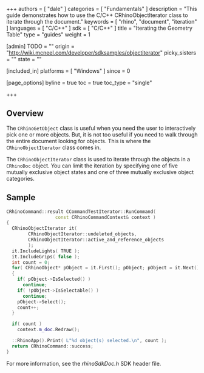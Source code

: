 +++
authors = [ "dale" ]
categories = [ "Fundamentals" ]
description = "This guide demonstrates how to use the C/C++ CRhinoObjectIterator class to iterate through the document."
keywords = [ "rhino", "document", "iteration" ]
languages = [ "C/C++" ]
sdk = [ "C/C++" ]
title = "Iterating the Geometry Table"
type = "guides"
weight = 1

[admin]
TODO = ""
origin = "http://wiki.mcneel.com/developer/sdksamples/objectiterator"
picky_sisters = ""
state = ""

[included_in]
platforms = [ "Windows" ]
since = 0

[page_options]
byline = true
toc = true
toc_type = "single"

+++

 
## Overview

The `CRhinoGetObject` class is useful when you need the user to interactively pick one or more objects.  But, it is not too useful if you need to walk through the entire document looking for objects.  This is where the `CRhinoObjectIterator` class comes in.

The `CRhinoObjectIterator` class is used to iterate through the objects in a `CRhinoDoc` object.  You can limit the iteration by specifying one of five mutually exclusive object states and one of three mutually exclusive object categories.

## Sample

```cpp
CRhinoCommand::result CCommandTestIterator::RunCommand(
                  const CRhinoCommandContext& context )
{
  CRhinoObjectIterator it(
        CRhinoObjectIterator::undeleted_objects,
        CRhinoObjectIterator::active_and_reference_objects
        );
  it.IncludeLights( TRUE );
  it.IncludeGrips( false );
  int count = 0;
  for( CRhinoObject* pObject = it.First(); pObject; pObject = it.Next() )
  {
    if( pObject->IsSelected() )
      continue;
    if( !pObject->IsSelectable() )
      continue;
    pObject->Select();
    count++;
  }

  if( count )
    context.m_doc.Redraw();

  ::RhinoApp().Print( L"%d object(s) selected.\n", count );
  return CRhinoCommand::success;
}
```

For more information, see the *rhinoSdkDoc.h* SDK header file.

